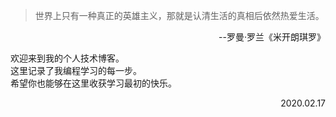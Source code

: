 > 世界上只有一种真正的英雄主义，那就是认清生活的真相后依然热爱生活。
<p align="right">--罗曼·罗兰《米开朗琪罗》</p>
                                              
欢迎来到我的个人技术博客。<br/>
这里记录了我编程学习的每一步。<br/>
希望你也能够在这里收获学习最初的快乐。
<p align="right">2020.02.17</p>

